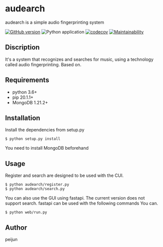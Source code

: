 # audearch

audearch is a simple audio fingerprinting system

[![GitHub version](https://badge.fury.io/gh/peijun%2Fauderch.svg)](https://badge.fury.io/gh/peijun%2Fauderch)
![Python application](https://github.com/audearch/audearch/workflows/Python%20application/badge.svg?branch=master)
[![codecov](https://codecov.io/gh/peijun/auderch/branch/master/graph/badge.svg?token=2B5UB7X01C)](https://codecov.io/gh/peijun/auderch)
[![Maintainability](https://api.codeclimate.com/v1/badges/5fa2258580cd1429f8f6/maintainability)](https://codeclimate.com/github/peijun/auderch/maintainability)

## Discription

It's a system that recognizes and searches for music, using a technology called audio fingerprinting. Based on.

## Requirements

- python 3.6+
- pip 20.1.1+
- MongoDB 1.21.2+

## Installation

Install the dependencies from setup.py

```
$ python setup.py install
```

You need to install MongoDB beforehand

## Usage

Register and search are designed to be used with the CUI.

```
$ python audearch/register.py
$ python audearch/search.py
```

You can also use the GUI using fastapi. The current version does not support search. fastapi can be used with the following commands You can.

```
$ python web/run.py
```

## Author

peijun
